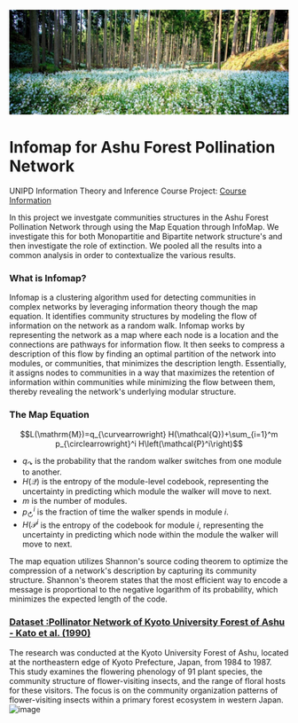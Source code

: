 ![forest.jpg](images/forest.jpg)
# Infomap for Ashu Forest Pollination Network
UNIPD Information Theory and Inference Course Project: [Course Information](https://didattica.unipd.it/off/2022/LM/SC/SC2443/000ZZ/SCQ0093479/N0)  
  
In this project we investgate communities structures in the Ashu Forest Pollination Network through using the Map Equation through InfoMap. We investigate this for both Monopartitie and Bipartite network structure's and then investigate the role of extinction. We pooled all the results into a common analysis in order to contextualize the various results. 


### What is Infomap?
Infomap is a clustering algorithm used for detecting communities in complex networks by leveraging information theory though the map equation. It identifies community structures by modeling the flow of information on the network as a random walk. Infomap works by representing the network as a map where each node is a location and the connections are pathways for information flow. It then seeks to compress a description of this flow by finding an optimal partition of the network into modules, or communities, that minimizes the description length. Essentially, it assigns nodes to communities in a way that maximizes the retention of information within communities while minimizing the flow between them, thereby revealing the network's underlying modular structure.

### The Map Equation


$$L(\mathrm{M})=q_{\curvearrowright} H(\mathcal{Q})+\sum_{i=1}^m p_{\circlearrowright}^i H\left(\mathcal{P}^i\right)$$
* $q_{\curvearrowright}$  is the probability that the random walker switches from one module to another.
* $H(\mathcal{Q})$  is the entropy of the module-level codebook, representing the uncertainty in predicting which module the walker will move to next.
* $m$ is the number of modules.
* $p_{\circlearrowright}^i$ is the fraction of time the walker spends in module $i$.
* $H(\mathcal{P}^i$ is the entropy of the codebook for module $i$, representing the uncertainty in predicting which node within the module the walker will move to next.


The map equation utilizes Shannon's source coding theorem to optimize the compression of a network's description by capturing its community structure. Shannon's theorem states that the most efficient way to encode a message is proportional to the negative logarithm of its probability, which minimizes the expected length of the code.


### [Dataset :Pollinator Network of Kyoto University Forest of Ashu -  Kato et al. (1990)](http://www.ecologia.ib.usp.br/iwdb/html/kato_1990.html)
The research was conducted at the Kyoto University Forest of Ashu, located at the northeastern edge of Kyoto Prefecture, Japan, from 1984 to 1987. This study examines the flowering phenology of 91 plant species, the community structure of flower-visiting insects, and the range of floral hosts for these visitors. The focus is on the community organization patterns of flower-visiting insects within a primary forest ecosystem in western Japan.
![image](https://github.com/user-attachments/assets/39544f8d-5e92-4a25-9f73-bc64e916bbf1)


